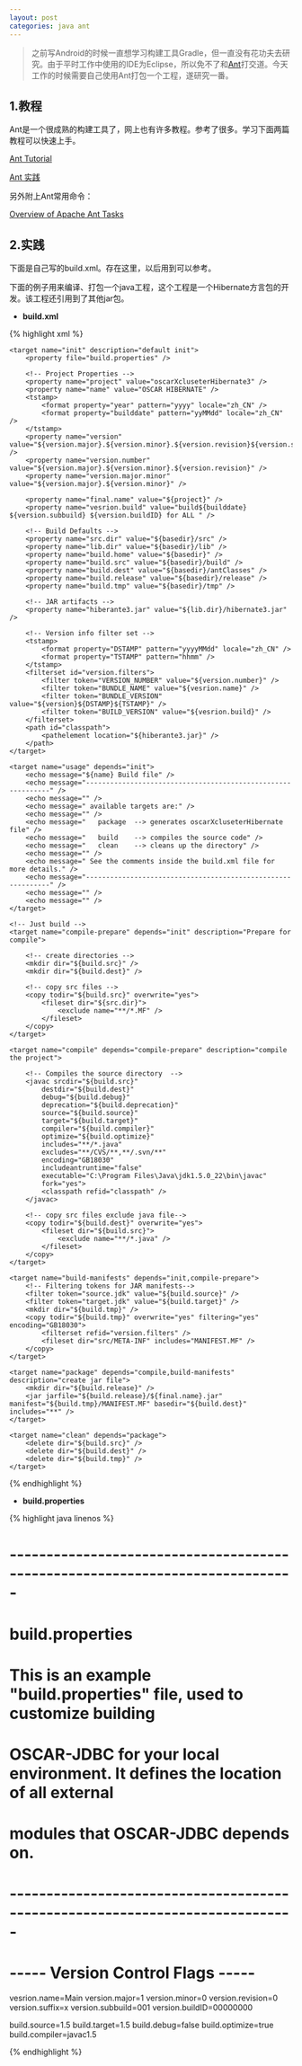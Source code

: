 ```yaml
---
layout: post
categories: java ant
---
```


>之前写Android的时候一直想学习构建工具Gradle，但一直没有花功夫去研究。由于平时工作中使用的IDE为Eclipse，所以免不了和[Ant](http://ant.apache.org/)打交道。今天工作的时候需要自己使用Ant打包一个工程，遂研究一番。

## 1.教程

Ant是一个很成熟的构建工具了，网上也有许多教程。参考了很多。学习下面两篇教程可以快速上手。

[Ant Tutorial](http://www.tutorialspoint.com/ant/index.htm)

[Ant 实践](http://www.uml.org.cn/j2ee/j2ee091302.htm#content)

另外附上Ant常用命令：

[Overview of Apache Ant Tasks](https://ant.apache.org/manual/tasksoverview.html)

## 2.实践

下面是自己写的build.xml。存在这里，以后用到可以参考。

下面的例子用来编译、打包一个java工程，这个工程是一个Hibernate方言包的开发。该工程还引用到了其他jar包。

- **build.xml**

{% highlight xml %}

<?xml version="1.0" encoding="UTF-8"?>
<!--
    Oscar XcluseterHibernate Ant build file
-->
<project name="OSCAR-XCLUSETER-HIBERNATE" default="usage" basedir=".">
	<target name="build" depends="clean" />

	<target name="init" description="default init">
		<property file="build.properties" />

		<!-- Project Properties -->
		<property name="project" value="oscarXcluseterHibernate3" />
		<property name="name" value="OSCAR HIBERNATE" />
		<tstamp>
			<format property="year" pattern="yyyy" locale="zh_CN" />
			<format property="builddate" pattern="yyMMdd" locale="zh_CN" />
		</tstamp>
		<property name="version" value="${version.major}.${version.minor}.${version.revision}${version.suffix}" />
		<property name="version.number" value="${version.major}.${version.minor}.${version.revision}" />
		<property name="version.major.minor" value="${version.major}.${version.minor}" />

		<property name="final.name" value="${project}" />
		<property name="vesrion.build" value="build${builddate} ${version.subbuild} ${version.buildID} for ALL " />

		<!-- Build Defaults -->
		<property name="src.dir" value="${basedir}/src" />
		<property name="lib.dir" value="${basedir}/lib" />
		<property name="build.home" value="${basedir}" />
		<property name="build.src" value="${basedir}/build" />
		<property name="build.dest" value="${basedir}/antClasses" />
		<property name="build.release" value="${basedir}/release" />
		<property name="build.tmp" value="${basedir}/tmp" />

		<!-- JAR artifacts -->
		<property name="hiberante3.jar" value="${lib.dir}/hibernate3.jar" />

		<!-- Version info filter set -->
		<tstamp>
			<format property="DSTAMP" pattern="yyyyMMdd" locale="zh_CN" />
			<format property="TSTAMP" pattern="hhmm" />
		</tstamp>
		<filterset id="version.filters">
			<filter token="VERSION_NUMBER" value="${version.number}" />
			<filter token="BUNDLE_NAME" value="${vesrion.name}" />
			<filter token="BUNDLE_VERSION" value="${version}${DSTAMP}${TSTAMP}" />
			<filter token="BUILD_VERSION" value="${vesrion.build}" />
		</filterset>
		<path id="classpath">
			<pathelement location="${hiberante3.jar}" />
		</path>
	</target>

	<target name="usage" depends="init">
		<echo message="${name} Build file" />
		<echo message="-------------------------------------------------------------" />
		<echo message="" />
		<echo message=" available targets are:" />
		<echo message="" />
		<echo message="   package  --> generates oscarXcluseterHibernate file" />
		<echo message="   build    --> compiles the source code" />
		<echo message="   clean    --> cleans up the directory" />
		<echo message="" />
		<echo message=" See the comments inside the build.xml file for more details." />
		<echo message="-------------------------------------------------------------" />
		<echo message="" />
		<echo message="" />
	</target>

	<!-- Just build -->
	<target name="compile-prepare" depends="init" description="Prepare for compile">

		<!-- create directories -->
		<mkdir dir="${build.src}" />
		<mkdir dir="${build.dest}" />

		<!-- copy src files -->
		<copy todir="${build.src}" overwrite="yes">
			<fileset dir="${src.dir}">
				<exclude name="**/*.MF" />
			</fileset>
		</copy>
	</target>

	<target name="compile" depends="compile-prepare" description="compile the project">

		<!-- Compiles the source directory  -->
		<javac srcdir="${build.src}" 
			destdir="${build.dest}" 
			debug="${build.debug}" 
			deprecation="${build.deprecation}" 
			source="${build.source}" 
			target="${build.target}" 
			compiler="${build.compiler}" 
			optimize="${build.optimize}" 
			includes="**/*.java" 
			excludes="**/CVS/**,**/.svn/**" 
			encoding="GB18030"
			includeantruntime="false"
			executable="C:\Program Files\Java\jdk1.5.0_22\bin\javac"
			fork="yes">
			<classpath refid="classpath" />
		</javac>

		<!-- copy src files exclude java file-->
		<copy todir="${build.dest}" overwrite="yes">
			<fileset dir="${build.src}">
				<exclude name="**/*.java" />
			</fileset>
		</copy>
	</target>

	<target name="build-manifests" depends="init,compile-prepare">
		<!-- Filtering tokens for JAR manifests-->
		<filter token="source.jdk" value="${build.source}" />
		<filter token="target.jdk" value="${build.target}" />
		<mkdir dir="${build.tmp}" />
		<copy todir="${build.tmp}" overwrite="yes" filtering="yes" encoding="GB18030">
			<filterset refid="version.filters" />
			<fileset dir="src/META-INF" includes="MANIFEST.MF" />
		</copy>
	</target>

	<target name="package" depends="compile,build-manifests" description="create jar file">
		<mkdir dir="${build.release}" />
		<jar jarfile="${build.release}/${final.name}.jar" manifest="${build.tmp}/MANIFEST.MF" basedir="${build.dest}" includes="**" />
	</target>

	<target name="clean" depends="package">
		<delete dir="${build.src}" />
		<delete dir="${build.dest}" />
		<delete dir="${build.tmp}" />
	</target>
</project>

{% endhighlight %}

- **build.properties**

{% highlight java linenos %}

# -----------------------------------------------------------------------------
# build.properties
#
# This is an example "build.properties" file, used to customize building 
# OSCAR-JDBC for your local environment.  It defines the location of all external
# modules that OSCAR-JDBC depends on.
# -----------------------------------------------------------------------------

# ----- Version Control Flags -----
vesrion.name=Main
version.major=1
version.minor=0
version.revision=0
version.suffix=x
version.subbuild=001
version.buildID=00000000

build.source=1.5
build.target=1.5
build.debug=false
build.optimize=true
build.compiler=javac1.5

{% endhighlight %}
